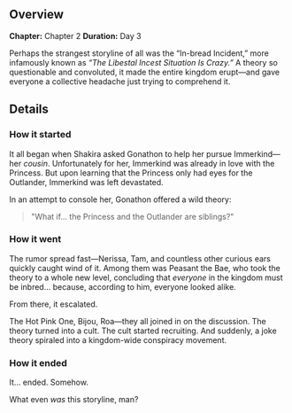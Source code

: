 <!-- title: The In-bread Incident -->
<!-- quote: Can you feel our buns rubbing against you. -->
<!-- chapters: 1 -->
<!-- images: ("What if, they're siblings?" Gonathon exclaimed), (They're all related to each other now) -->
<!-- model: false -->

## Overview

**Chapter:** Chapter 2
**Duration:** Day 3

Perhaps the strangest storyline of all was the “In-bread Incident,” more infamously known as _“The Libestal Incest Situation Is Crazy.”_ A theory so questionable and convoluted, it made the entire kingdom erupt—and gave everyone a collective headache just trying to comprehend it.

## Details

### How it started

It all began when Shakira asked Gonathon to help her pursue Immerkind—her _cousin_. Unfortunately for her, Immerkind was already in love with the Princess. But upon learning that the Princess only had eyes for the Outlander, Immerkind was left devastated.

In an attempt to console her, Gonathon offered a wild theory:

> "What if… the Princess and the Outlander are siblings?"

### How it went

The rumor spread fast—Nerissa, Tam, and countless other curious ears quickly caught wind of it. Among them was Peasant the Bae, who took the theory to a whole new level, concluding that _everyone_ in the kingdom must be inbred… because, according to him, everyone looked alike.

From there, it escalated.

The Hot Pink One, Bijou, Roa—they all joined in on the discussion. The theory turned into a cult. The cult started recruiting. And suddenly, a joke theory spiraled into a kingdom-wide conspiracy movement.

### How it ended

It… ended.
Somehow.

What even _was_ this storyline, man?
